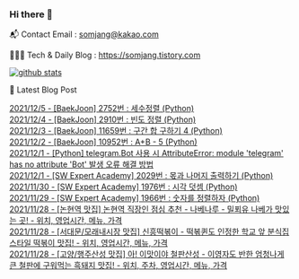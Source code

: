 ### Hi there 👋

📬  Contact Email : somjang@kakao.com

👨🏻‍💻  Tech & Daily Blog : https://somjang.tistory.com

[![github stats](https://github-readme-stats.vercel.app/api?username=SOMJANG&show_icons=true&hide_border=False)](https://somjang.tistory.com)

🤩 Latest Blog Post

[2021/12/5 - [BaekJoon] 2752번 : 세수정렬 (Python)](https://somjang.tistory.com/entry/BaekJoon-2752%EB%B2%88-%EC%84%B8%EC%88%98%EC%A0%95%EB%A0%AC-Python) <br>
[2021/12/4 - [BaekJoon] 2910번 : 빈도 정렬 (Python)](https://somjang.tistory.com/entry/BaekJoon-2910%EB%B2%88-%EB%B9%88%EB%8F%84-%EC%A0%95%EB%A0%AC-Python) <br>
[2021/12/3 - [BaekJoon] 11659번 : 구간 합 구하기 4 (Python)](https://somjang.tistory.com/entry/BaekJoon-11659%EB%B2%88-%EA%B5%AC%EA%B0%84-%ED%95%A9-%EA%B5%AC%ED%95%98%EA%B8%B0-4-Python) <br>
[2021/12/2 - [BaekJoon] 10952번 : A+B - 5 (Python)](https://somjang.tistory.com/entry/BaekJoon-10952%EB%B2%88-AB-5-Python) <br>
[2021/12/1 - [Python] telegram.Bot 사용 시 AttributeError: module 'telegram' has no attribute 'Bot' 발생 오류 해결 방법](https://somjang.tistory.com/entry/Python-telegramBot-%EC%82%AC%EC%9A%A9-%EC%8B%9C-AttributeError-module-telegram-has-no-attribute-Bot-%EB%B0%9C%EC%83%9D-%EC%98%A4%EB%A5%98-%ED%95%B4%EA%B2%B0-%EB%B0%A9%EB%B2%95) <br>
[2021/12/1 - [SW Expert Academy] 2029번 : 몫과 나머지 출력하기 (Python)](https://somjang.tistory.com/entry/SW-Expert-Academy-2029%EB%B2%88-%EB%AA%AB%EA%B3%BC-%EB%82%98%EB%A8%B8%EC%A7%80-%EC%B6%9C%EB%A0%A5%ED%95%98%EA%B8%B0-Python) <br>
[2021/11/30 - [SW Expert Academy] 1976번 : 시각 덧셈 (Python)](https://somjang.tistory.com/entry/SW-Expert-Academy-1976%EB%B2%88-%EC%8B%9C%EA%B0%81-%EB%8D%A7%EC%85%88-Python) <br>
[2021/11/29 - [SW Expert Academy] 1966번 : 숫자를 정렬하자 (Python)](https://somjang.tistory.com/entry/SW-Expert-Academy-1966%EB%B2%88-%EC%88%AB%EC%9E%90%EB%A5%BC-%EC%A0%95%EB%A0%AC%ED%95%98%EC%9E%90-Python) <br>
[2021/11/28 - [논현역 맛집] 논현역 직장인 점심 추천 - 나베나루 - 밀푀유 나베가 맛있는 곳! - 위치, 영업시간, 메뉴, 가격](https://somjang.tistory.com/entry/%EB%85%BC%ED%98%84%EC%97%AD-%EB%A7%9B%EC%A7%91-%EB%85%BC%ED%98%84%EC%97%AD-%EC%A7%81%EC%9E%A5%EC%9D%B8-%EC%A0%90%EC%8B%AC-%EC%B6%94%EC%B2%9C-%EB%82%98%EB%B2%A0%EB%82%98%EB%A3%A8-%EB%B0%80%ED%91%80%EC%9C%A0-%EB%82%98%EB%B2%A0%EA%B0%80-%EB%A7%9B%EC%9E%88%EB%8A%94-%EA%B3%B3-%EC%9C%84%EC%B9%98-%EC%98%81%EC%97%85%EC%8B%9C%EA%B0%84-%EB%A9%94%EB%89%B4-%EA%B0%80%EA%B2%A9) <br>
[2021/11/28 - [서대문/모래내시장 맛집] 신흥떡볶이 - 떡볶퀸도 인정한 학교 앞 분식집 스타일 떡볶이 맛집! - 위치, 영업시간, 메뉴, 가격](https://somjang.tistory.com/entry/%EC%84%9C%EB%8C%80%EB%AC%B8%EB%AA%A8%EB%9E%98%EB%82%B4%EC%8B%9C%EC%9E%A5-%EB%A7%9B%EC%A7%91-%EC%8B%A0%ED%9D%A5%EB%96%A1%EB%B3%B6%EC%9D%B4-%EB%96%A1%EB%B3%B6%ED%80%B8%EB%8F%84-%EC%9D%B8%EC%A0%95%ED%95%9C-%ED%95%99%EA%B5%90-%EC%95%9E-%EB%B6%84%EC%8B%9D%EC%A7%91-%EC%8A%A4%ED%83%80%EC%9D%BC-%EB%96%A1%EB%B3%B6%EC%9D%B4-%EB%A7%9B%EC%A7%91-%EC%9C%84%EC%B9%98-%EC%98%81%EC%97%85%EC%8B%9C%EA%B0%84-%EB%A9%94%EB%89%B4-%EA%B0%80%EA%B2%A9) <br>
[2021/11/28 - [고양/행주산성 맛집] 아! 이맛이야 철판산성 - 이영자도 반한 엄청나게 큰 철판에 구워먹는 흑돼지 맛집! - 위치, 주차, 영업시간, 메뉴, 가격](https://somjang.tistory.com/entry/%EA%B3%A0%EC%96%91%ED%96%89%EC%A3%BC%EC%82%B0%EC%84%B1-%EB%A7%9B%EC%A7%91-%EC%95%84-%EC%9D%B4%EB%A7%9B%EC%9D%B4%EC%95%BC-%EC%B2%A0%ED%8C%90%EC%82%B0%EC%84%B1-%EC%9D%B4%EC%98%81%EC%9E%90%EB%8F%84-%EB%B0%98%ED%95%9C-%EC%97%84%EC%B2%AD%EB%82%98%EA%B2%8C-%ED%81%B0-%EC%B2%A0%ED%8C%90%EC%97%90-%EA%B5%AC%EC%9B%8C%EB%A8%B9%EB%8A%94-%ED%9D%91%EB%8F%BC%EC%A7%80-%EB%A7%9B%EC%A7%91-%EC%9C%84%EC%B9%98-%EC%A3%BC%EC%B0%A8-%EC%98%81%EC%97%85%EC%8B%9C%EA%B0%84-%EB%A9%94%EB%89%B4-%EA%B0%80%EA%B2%A9) <br>
